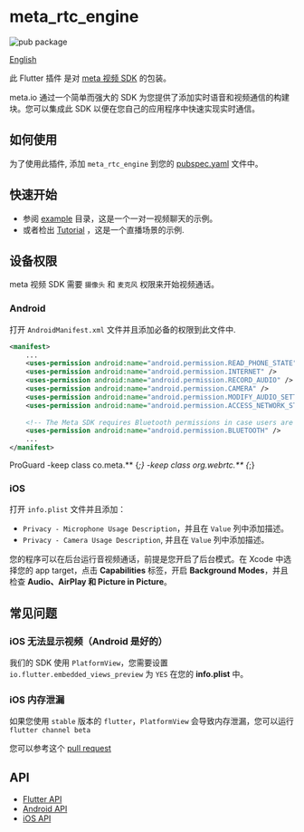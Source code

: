 # meta_rtc_engine

![pub package](https://img.shields.io/pub/v/meta_rtc_engine.svg?include_prereleases)

[English](README.md)

此 Flutter 插件 是对 [meta 视频 SDK](https://docs.wuji.co/cn/Video/API%20Reference/java/v3.0.1.1/index.html) 的包装。

meta.io 通过一个简单而强大的 SDK 为您提供了添加实时语音和视频通信的构建块。您可以集成此 SDK 以便在您自己的应用程序中快速实现实时通信。

## 如何使用

为了使用此插件, 添加 `meta_rtc_engine` 到您的 [pubspec.yaml](https://flutter.dev/docs/development/packages-and-plugins/using-packages) 文件中。

## 快速开始

* 参阅 [example](example) 目录，这是一个一对一视频聊天的示例。
* 或者检出 [Tutorial](https://github.com/meta-rti/Basic-Video-Call/tree/main/One-to-One-Video) ，这是一个直播场景的示例.

## 设备权限

meta 视频 SDK 需要 `摄像头` 和 `麦克风` 权限来开始视频通话。

### Android

打开 `AndroidManifest.xml` 文件并且添加必备的权限到此文件中.

```xml
<manifest>
    ...
    <uses-permission android:name="android.permission.READ_PHONE_STATE"/>
    <uses-permission android:name="android.permission.INTERNET" />
    <uses-permission android:name="android.permission.RECORD_AUDIO" />
    <uses-permission android:name="android.permission.CAMERA" />
    <uses-permission android:name="android.permission.MODIFY_AUDIO_SETTINGS" />
    <uses-permission android:name="android.permission.ACCESS_NETWORK_STATE" />
    
    <!-- The Meta SDK requires Bluetooth permissions in case users are using Bluetooth devices.-->
    <uses-permission android:name="android.permission.BLUETOOTH" />
    ...
</manifest>
```
ProGuard
-keep class co.meta.** {*;}
-keep class org.webrtc.** {*;}

### iOS

打开 `info.plist` 文件并且添加：

- `Privacy - Microphone Usage Description`，并且在 `Value` 列中添加描述。
- `Privacy - Camera Usage Description`, 并且在 `Value` 列中添加描述。

您的程序可以在后台运行音视频通话，前提是您开启了后台模式。在 Xcode 中选择您的 app target，点击 **Capabilities** 标签，开启 **Background Modes**，并且检查 **Audio、AirPlay 和 Picture in Picture**。

## 常见问题

### iOS 无法显示视频（Android 是好的）

我们的 SDK 使用 `PlatformView`，您需要设置 `io.flutter.embedded_views_preview` 为 `YES` 在您的 **info.plist** 中。

### iOS 内存泄漏

如果您使用 `stable` 版本的 `flutter`，`PlatformView` 会导致内存泄漏，您可以运行 `flutter channel beta`

您可以参考这个 [pull request](https://github.com/flutter/engine/pull/14326)

## API

* [Flutter API](https://docs.wuji.co/cn/Video/API%20Reference/java/v3.0.1.1/index.html)
* [Android API](https://docs.wuji.co/cn/Video/API%20Reference/java/v3.0.1.1/index.html)
* [iOS API](https://docs.wuji.co/cn/Video/API%20Reference/oc/v3.0.1.1/docs/headers/Meta-Objective-C-API-Overview.html)



